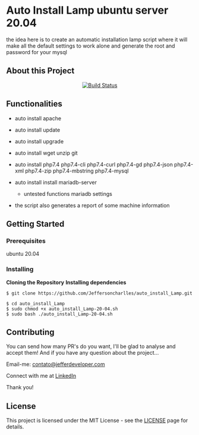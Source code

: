 


# Auto Install Lamp ubuntu server 20.04


the idea here is to create an automatic installation lamp script where it will make all the default settings to work alone and generate the root and password for your mysql

## About this Project
<p align="center">
<a href="https://github.com/Jeffersoncharlles/auto_install_Lamp.git"><img src="https://img.shields.io/badge/auto-installLamp-yellowgreen" alt="Build Status"></a>

</p>

## Functionalities

- auto install apache

- auto install update

- auto install upgrade

- auto install wget unzip git

- auto install php7.4 php7.4-cli php7.4-curl php7.4-gd php7.4-json php7.4-xml php7.4-zip php7.4-mbstring php7.4-mysql

- auto install install mariadb-server
	- untested functions mariadb settings
	
- the script also generates a report of some machine information

  

## Getting Started

### Prerequisites

ubuntu 20.04

### Installing

**Cloning the Repository** **Installing dependencies**

```
$ git clone https://github.com/Jeffersoncharlles/auto_install_Lamp.git

$ cd auto_install_Lamp 
$ sudo chmod +x auto_install_Lamp-20-04.sh
$ sudo bash ./auto_install_Lamp-20-04.sh
```



## Contributing

You can send how many PR's do you want, I'll be glad to analyse and accept them! And if you have any question about the project...

Email-me: contato@jefferdeveloper.com

Connect with me at [LinkedIn](https://www.linkedin.com/in/jefferdeveloper/)

Thank you!

## License

This project is licensed under the MIT License - see the [LICENSE](https://opensource.org/licenses/MIT) page for details.